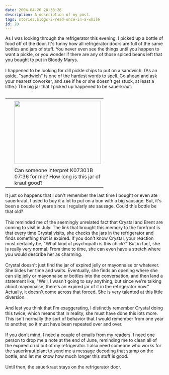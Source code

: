 ```yaml
---
date: 2004-04-20 20:38:26
description: A description of my post.
tags: stories,blogs-i-read-once-in-a-while
id: 28
---
```

As I was looking through the refrigerator this evening, I picked up a bottle of food off of the door.  It's funny how all refrigerator doors are full of the same bottles and jars of stuff.  You never even see the things until you happen to want a pickle, or you wonder if there are any of those spiced beans left that you bought to put in Bloody Marys.<br />
<br />
I happened to be looking for dill pickle chips to put on a sandwich.  (As an aside, "sandwich" is one of the hardest words to spell.  Go ahead and ask your nearest coworker, and see if he or she doesn't get stuck, at least a little.)  The big jar that I picked up happened to be sauerkraut.<br />
<table cellpadding=0 cellspacing=0 border=0 align=right><tr><td width=5 rowspan=2><spacer type=block width=5 height=1></spacer></td><td width=275><img src="/img/jartop.JPG" height=200 width=275 aborder=0 vspace=4/></td></tr><tr><td width=275 class="caption">Can someone interpret K07301B 07:36 for me?  How long is this jar of kraut good?</td></tr></table><br />
<br />
It just so happens that I don't remember the last time I bought or even ate sauerkraut.  I used to buy it a lot to put on a bun with a big sausage.  But, it's been a couple of years since I regularly ate sausage.  Could this bottle be that old? <br />
<br />
This reminded me of the seemingly unrelated fact that Crystal and Brent are coming to visit in July.  The link that brought this memory to the forefront is that every time Crystal visits, she checks the jars in the refrigerator and finds something that is expired.  If you don't know Crystal, your reaction must certainly be, "What kind of psychopath is this chick?"  But in fact, she is really very normal.  From time to time, she can even have a stretch where you would describe her as charming.<br />
<br />
Crystal doesn't just find the jar of expired jelly or mayonnaise or whatever.  She bides her time and waits.  Eventually, she finds an opening where she can slip jelly or mayonnaise or bottles into the conversation, and then land a statement like, "Well, I wasn't going to say anything, but since we're talking about mayonnaise, there's an expired jar of it in the refrigerator now."  Actually, it doesn't come across that forced.  She is very talented at this little diversion.<br />
<br />
And lest you think that I'm exaggerating, I distinctly remember Crystal doing this twice, which means that in reality, she must have done this lots more.  This isn't normally the sort of behavior that I would remember from one year to another, so it must have been repeated over and over.<br />
<br />
If you don't mind, I need a couple of emails from my readers.  I need one person to drop me a note at the end of June, reminding me to clean all of the expired crud out of my refrigerator.  I also need someone who works for the sauerkraut plant to send me a message decoding that stamp on the bottle, and let me know how much longer this stuff is good.<br />
<br />
Until then, the sauerkraut stays on the refrigerator door.<br />

